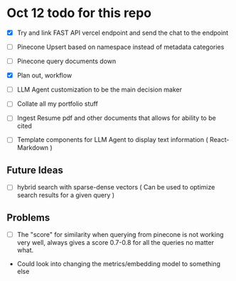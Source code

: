 # Oct 12 todo for this repo 

- [x] Try and link FAST API vercel endpoint and send the chat to the endpoint
- [ ] Pinecone Upsert based on namespace instead of metadata categories 
- [ ] Pinecone query documents down
- [x] Plan out, workflow
- [ ] LLM Agent customization to be the main decision maker 
- [ ] Collate all my portfolio stuff
- [ ] Ingest Resume pdf and other documents that allows for ability to be cited
- [ ] Template components for LLM Agent to display text information ( React-Markdown )


## Future Ideas
- [ ] hybrid search with sparse-dense vectors ( Can be used to optimize search results for a given query )


## Problems 
- [ ] The "score" for similarity when querying from pinecone is not working very well, always gives a score 0.7-0.8 for all the queries no matter what.
* Could look into changing the metrics/embedding model to something else